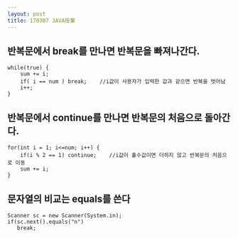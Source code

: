 ```yaml
---
layout: post
title: 170307 JAVA授業
---
```


## 반복문에서 break를 만나면 반복문을 빠져나간다.
```
while(true) {
    sum += i;
    if( i == num ) break;    //i값이 사용자가 입력한 값과 같으면 반복을 벗어남
    i++;
}
```

## 반복문에서 continue를 만나면 반복문의 처음으로 돌아간다.
```
for(int i = 1; i<=num; i++) {
    if(i % 2 == 1) continue;    //i값이 홀수값이면 더하지 않고 반복문의 처음으로 이동
    sum += i;
}
```

## 문자열의 비교는 equals를 쓴다
```
Scanner sc = new Scanner(System.in);
if(sc.next().equals("n")
   break;
```
